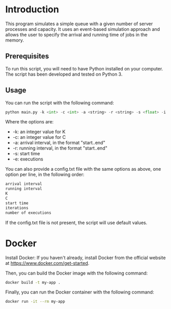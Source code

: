 # Introduction

This program simulates a simple queue with a given number of server processes and capacity. It uses an event-based simulation approach and allows the user to specify the arrival and running time of jobs in the memory.

## Prerequisites

To run this script, you will need to have Python installed on your computer. The script has been developed and tested on Python 3.

## Usage

You can run the script with the following command:

```python
python main.py -k <int> -c <int> -a <string> -r <string> -s <float> -i <int> -e <int>
```

Where the options are:

+ -k: an integer value for K
+ -c: an integer value for C
+ -a: arrival interval, in the format "start..end"
+ -r: running interval, in the format "start..end"
+ -s: start time
+ -e: executions

You can also provide a config.txt file with the same options as above, one option per line, in the following order:

```txt
arrival interval
running interval
K
C
start time
iterations
number of executions
```

If the config.txt file is not present, the script will use default values.

# Docker

Install Docker: If you haven't already, install Docker from the official website at https://www.docker.com/get-started.

Then, you can build the Docker image with the following command:

```bash
docker build -t my-app .
```

Finally, you can run the Docker container with the following command:

```bash
docker run -it --rm my-app
```